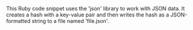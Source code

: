 This Ruby code snippet uses the 'json' library to work with JSON data. It creates a hash with a key-value pair and then writes the hash as a JSON-formatted string to a file named 'file.json'.
